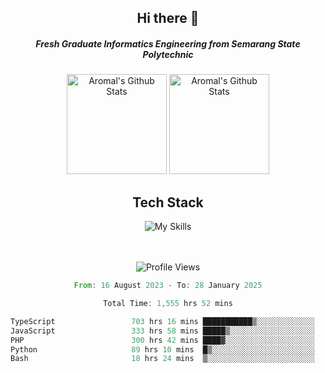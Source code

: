 <div align="center">
  <h2>Hi there 👋</h2>

  <h5>Fresh Graduate Informatics Engineering from Semarang State Polytechnic</h5>

  <img
    height="160"
    alt="Aromal's Github Stats"
    src="https://github-readme-stats.vercel.app/api?username=dafariski77&show_icons=true&theme=tokyonight&count_private=true"
  />
  <img
    alt="Aromal's Github Stats"
    height="160"
    src="https://github-readme-stats.vercel.app/api/top-langs/?username=dafariski77&layout=compact&theme=tokyonight"
  />

  <h2>Tech Stack</h2>
  
![My Skills](https://simpleskill.icons.workers.dev/svg?i=typescript,next.js,react,tailwindcss,shadcnui,reactquery,prisma,socketdotio,zod)

  <br /><br />
  <img src="https://komarev.com/ghpvc/?username=dafariski77&abbreviated=true" alt="Profile Views">
    
  <!--START_SECTION:waka-->

```rust
From: 16 August 2023 - To: 28 January 2025

Total Time: 1,555 hrs 52 mins

TypeScript                 703 hrs 16 mins ███████████▒░░░░░░░░░░░░░   44.76 %
JavaScript                 333 hrs 58 mins █████▒░░░░░░░░░░░░░░░░░░░   21.25 %
PHP                        300 hrs 42 mins ████▓░░░░░░░░░░░░░░░░░░░░   19.14 %
Python                     89 hrs 10 mins  █▒░░░░░░░░░░░░░░░░░░░░░░░   05.67 %
Bash                       18 hrs 24 mins  ▒░░░░░░░░░░░░░░░░░░░░░░░░   01.17 %
```

<!--END_SECTION:waka-->
</div>
